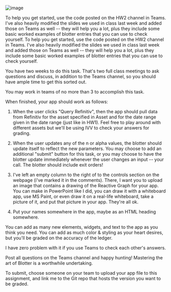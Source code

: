 
![image](https://user-images.githubusercontent.com/122571808/221435191-8b9492ce-91aa-4810-9a8b-d35a359b4276.png)

To help you get started, use the code posted on the HW2 channel in Teams. I've also heavily modified the slides we used in class last week and added those on Teams as well -- they will help you a lot, plus they include some basic worked examples of blotter entries that you can use to check yourself. 
To help you get started, use the code posted on the HW2 channel in Teams. I've also heavily modified the slides we used in class last week and added those on Teams as well -- they will help you a lot, plus they include some basic worked examples of blotter entries that you can use to check yourself. 

You have two weeks to do this task. That's two full class meetings to ask questions and discuss, in addition to the Teams channel, so you should have ample time to get this sorted out. 

You may work in teams of no more than 3 to accomplish this task.

When finished, your app should work as follows:

1. When the user clicks "Query Refinitiv", then the app should pull data from Refinitiv for the asset specified in Asset and for the date range given in the date range (just like in HW1). Feel free to play around with different assets but we'll be using IVV to check your answers for grading.

2. When the user updates any of the n or alpha values, the blotter should update itself to reflect the new parameters. You may choose to add an additional "submit" button for this task, or you may choose to have the blotter update immediately whenever the user changes an input -- your call. The blotter should include exit orders!

3. I've left an empty column to the right of to the controls section on the webpage (i've marked it in the comments). There, I want you to upload an image that contains a drawing of the Reactive Graph for your app. You can make in PowerPoint like I did, you can draw it with a whiteboard app, use MS Paint, or even draw it on a real-life whiteboard, take a picture of it, and put that picture in your app. They're all ok.

4. Put your names somewhere in the app, maybe as an HTML heading somewhere.

 

You can add as many new elements, widgets, and text to the app as you think you need. You can add as much color & styling as your heart desires, but you'll be graded on the accuracy of the ledger.

I have zero problem with it if you use Teams to check each other's answers.

Post all questions on the Teams channel and happy hunting! Mastering the art of Blotter is a worthwhile undertaking.

 

To submit, choose someone on your team to upload your app file to this assignment, and link me to the Git repo that hosts the version you want to be graded.
